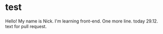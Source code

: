 # test

Hello! My name is Nick.
I'm learning front-end.
One more line.
today 29.12.
text for pull request.